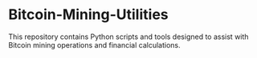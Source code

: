 # Bitcoin-Mining-Utilities
This repository contains Python scripts and tools designed to assist with Bitcoin mining operations and financial calculations. 
